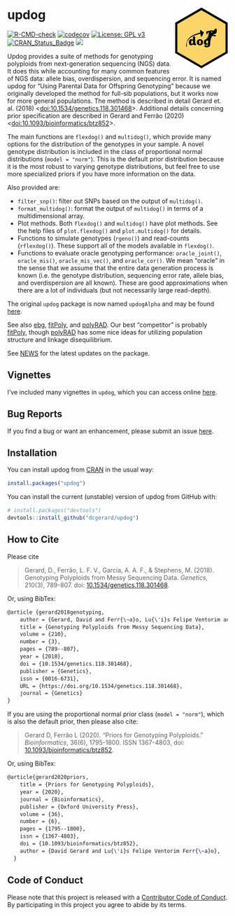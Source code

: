 
<!-- README.md is generated from README.Rmd. Please edit that file -->

# updog <img src="man/figures/logo.png" align="right" height="139" />

[![R-CMD-check](https://github.com/dcgerard/updog/workflows/R-CMD-check/badge.svg)](https://github.com/dcgerard/updog/actions)
[![codecov](https://codecov.io/gh/dcgerard/updog/branch/master/graph/badge.svg?token=zjDBKZWjCs)](https://app.codecov.io/gh/dcgerard/updog)
[![License: GPL
v3](https://img.shields.io/badge/License-GPL%20v3-blue.svg)](https://www.gnu.org/licenses/gpl-3.0)
[![CRAN_Status_Badge](https://www.r-pkg.org/badges/version/updog)](https://cran.r-project.org/package=updog)
[![](https://cranlogs.r-pkg.org/badges/grand-total/updog)](https://cran.r-project.org/package=updog)

Updog provides a suite of methods for genotyping polyploids from
next-generation sequencing (NGS) data. It does this while accounting for
many common features of NGS data: allele bias, overdispersion, and
sequencing error. It is named updog for “Using Parental Data for
Offspring Genotyping” because we originally developed the method for
full-sib populations, but it works now for more general populations. The
method is described in detail Gerard et. al. (2018)
\<[doi:10.1534/genetics.118.301468](https://doi.org/10.1534/genetics.118.301468)\>.
Additional details concerning prior specification are described in
Gerard and Ferrão (2020)
\<[doi:10.1093/bioinformatics/btz852](https://doi.org/10.1093/bioinformatics/btz852)\>.

The main functions are `flexdog()` and `multidog()`, which provide many
options for the distribution of the genotypes in your sample. A novel
genotype distribution is included in the class of proportional normal
distributions (`model = "norm"`). This is the default prior distribution
because it is the most robust to varying genotype distributions, but
feel free to use more specialized priors if you have more information on
the data.

Also provided are:

-   `filter_snp()`: filter out SNPs based on the output of `multidog()`.
-   `format_multidog()`: format the output of `multidog()` in terms of a
    multidimensional array.
-   Plot methods. Both `flexdog()` and `multidog()` have plot methods.
    See the help files of `plot.flexdog()` and `plot.multidog()` for
    details.
-   Functions to simulate genotypes (`rgeno()`) and read-counts
    (`rflexdog()`). These support all of the models available in
    `flexdog()`.
-   Functions to evaluate oracle genotyping performance:
    `oracle_joint()`, `oracle_mis()`, `oracle_mis_vec()`, and
    `oracle_cor()`. We mean “oracle” in the sense that we assume that
    the entire data generation process is known (i.e. the genotype
    distribution, sequencing error rate, allele bias, and overdispersion
    are all known). These are good approximations when there are a lot
    of individuals (but not necessarily large read-depth).

The original `updog` package is now named `updogAlpha` and may be found
[here](https://github.com/dcgerard/updogAlpha).

See also [ebg](https://github.com/pblischak/polyploid-genotyping),
[fitPoly](https://cran.r-project.org/package=fitPoly), and
[polyRAD](https://cran.r-project.org/package=polyRAD). Our best
“competitor” is probably
[fitPoly](https://cran.r-project.org/package=fitPoly), though
[polyRAD](https://cran.r-project.org/package=polyRAD) has some nice
ideas for utilizing population structure and linkage disequilibrium.

See [NEWS](https://github.com/dcgerard/updog/blob/master/NEWS.md) for
the latest updates on the package.

## Vignettes

I’ve included many vignettes in `updog`, which you can access online
[here](https://dcgerard.github.io/updog/).

## Bug Reports

If you find a bug or want an enhancement, please submit an issue
[here](https://github.com/dcgerard/updog/issues).

## Installation

You can install updog from
[CRAN](https://cran.r-project.org/package=updog) in the usual way:

``` r
install.packages("updog")
```

You can install the current (unstable) version of updog from GitHub
with:

``` r
# install.packages("devtools")
devtools::install_github("dcgerard/updog")
```

## How to Cite

Please cite

> Gerard, D., Ferrão, L. F. V., Garcia, A. A. F., & Stephens, M. (2018).
> Genotyping Polyploids from Messy Sequencing Data. *Genetics*, 210(3),
> 789-807. doi:
> [10.1534/genetics.118.301468](https://doi.org/10.1534/genetics.118.301468).

Or, using BibTex:

``` tex
@article {gerard2018genotyping,
    author = {Gerard, David and Ferr{\~a}o, Lu{\'i}s Felipe Ventorim and Garcia, Antonio Augusto Franco and Stephens, Matthew},
    title = {Genotyping Polyploids from Messy Sequencing Data},
    volume = {210},
    number = {3},
    pages = {789--807},
    year = {2018},
    doi = {10.1534/genetics.118.301468},
    publisher = {Genetics},
    issn = {0016-6731},
    URL = {https://doi.org/10.1534/genetics.118.301468},
    journal = {Genetics}
}
```

If you are using the proportional normal prior class (`model = "norm"`),
which is also the default prior, then please also cite:

> Gerard D, Ferrão L (2020). “Priors for Genotyping Polyploids.”
> *Bioinformatics*, 36(6), 1795-1800. ISSN 1367-4803, doi:
> [10.1093/bioinformatics/btz852](https://doi.org/10.1093/bioinformatics/btz852).

Or, using BibTex:

``` tex
@article{gerard2020priors,
    title = {Priors for Genotyping Polyploids},
    year = {2020},
    journal = {Bioinformatics},
    publisher = {Oxford University Press},
    volume = {36},
    number = {6},
    pages = {1795--1800},
    issn = {1367-4803},
    doi = {10.1093/bioinformatics/btz852},
    author = {David Gerard and Lu{\'i}s Felipe Ventorim Ferr{\~a}o},
  }
```

## Code of Conduct

Please note that this project is released with a [Contributor Code of
Conduct](https://github.com/dcgerard/updog/blob/master/CONDUCT.md). By
participating in this project you agree to abide by its terms.
